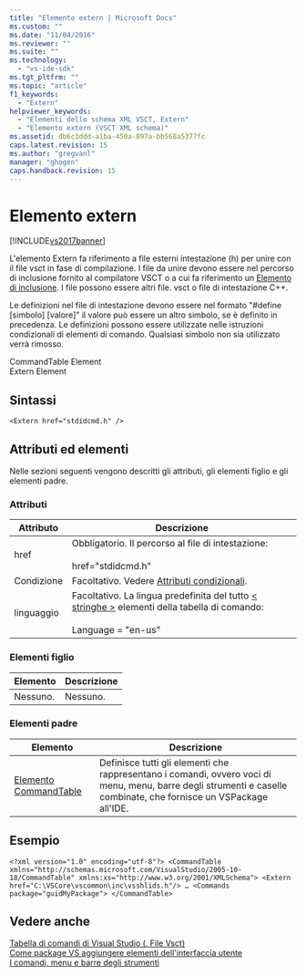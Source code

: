 ```yaml
---
title: "Elemento extern | Microsoft Docs"
ms.custom: ""
ms.date: "11/04/2016"
ms.reviewer: ""
ms.suite: ""
ms.technology: 
  - "vs-ide-sdk"
ms.tgt_pltfrm: ""
ms.topic: "article"
f1_keywords: 
  - "Extern"
helpviewer_keywords: 
  - "Elementi dello schema XML VSCT, Extern"
  - "Elemento extern (VSCT XML schema)"
ms.assetid: db6c3ddd-a1ba-450a-897a-bb568a5377fc
caps.latest.revision: 15
ms.author: "gregvanl"
manager: "ghogen"
caps.handback.revision: 15
---
```

# Elemento extern
[!INCLUDE[vs2017banner](../code-quality/includes/vs2017banner.md)]

L'elemento Extern fa riferimento a file esterni intestazione \(h\) per unire con il file vsct in fase di compilazione. I file da unire devono essere nel percorso di inclusione fornito al compilatore VSCT o a cui fa riferimento un [Elemento di inclusione](../extensibility/include-element.md). I file possono essere altri file. vsct o file di intestazione C\+\+.  
  
 Le definizioni nel file di intestazione devono essere nel formato "\#define \[simbolo\] \[valore\]" il valore può essere un altro simbolo, se è definito in precedenza. Le definizioni possono essere utilizzate nelle istruzioni condizionali di elementi di comando. Qualsiasi simbolo non sia utilizzato verrà rimosso.  
  
 CommandTable Element  
Extern Element  
  
## Sintassi  
  
```  
<Extern href="stdidcmd.h" />  
```  
  
## Attributi ed elementi  
 Nelle sezioni seguenti vengono descritti gli attributi, gli elementi figlio e gli elementi padre.  
  
### Attributi  
  
|Attributo|Descrizione|  
|---------------|-----------------|  
|href|Obbligatorio. Il percorso al file di intestazione:<br /><br /> href\="stdidcmd.h"|  
|Condizione|Facoltativo. Vedere [Attributi condizionali](../extensibility/vsct-xml-schema-conditional-attributes.md).|  
|linguaggio|Facoltativo. La lingua predefinita del tutto [\< stringhe \>](../extensibility/strings-element.md) elementi della tabella di comando:<br /><br /> Language \= "en\-us"|  
  
### Elementi figlio  
  
|Elemento|Descrizione|  
|--------------|-----------------|  
|Nessuno.|Nessuno.|  
  
### Elementi padre  
  
|Elemento|Descrizione|  
|--------------|-----------------|  
|[Elemento CommandTable](../extensibility/commandtable-element.md)|Definisce tutti gli elementi che rappresentano i comandi, ovvero voci di menu, menu, barre degli strumenti e caselle combinate, che fornisce un VSPackage all'IDE.|  
  
## Esempio  
  
```  
<?xml version="1.0" encoding="utf-8"?> <CommandTable xmlns="http://schemas.microsoft.com/VisualStudio/2005-10- 18/CommandTable" xmlns:xs="http://www.w3.org/2001/XMLSchema"> <Extern href="C:\VSCore\vscommon\inc\vsshlids.h"/> … <Commands package="guidMyPackage"> </CommandTable>  
```  
  
## Vedere anche  
 [Tabella di comandi di Visual Studio \(. File Vsct\)](../extensibility/internals/visual-studio-command-table-dot-vsct-files.md)   
 [Come package VS aggiungere elementi dell'interfaccia utente](../extensibility/internals/how-vspackages-add-user-interface-elements.md)   
 [I comandi, menu e barre degli strumenti](../extensibility/internals/commands-menus-and-toolbars.md)